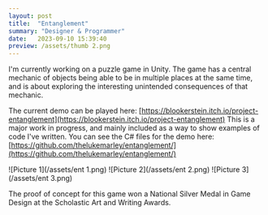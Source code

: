 ```yaml
---
layout: post
title:  "Entanglement"
summary: "Designer & Programmer"
date:   2023-09-10 15:39:40
preview: /assets/thumb 2.png
---
```

I'm currently working on a puzzle game in Unity. The game has a central mechanic of objects being able to be in multiple places at the same time, and is about exploring the interesting unintended consequences of that mechanic.

The current demo can be played here: [https://blookerstein.itch.io/project-entanglement](https://blookerstein.itch.io/project-entanglement)
This is a major work in progress, and mainly included as a way to show examples of code I've written. You can see the C# files for the demo here: [https://github.com/thelukemarley/entanglement/](https://github.com/thelukemarley/entanglement/)

![Picture 1](/assets/ent 1.png)
![Picture 2](/assets/ent 2.png)
![Picture 3](/assets/ent 3.png)

The proof of concept for this game won a National Silver Medal in Game Design at the Scholastic Art and Writing Awards.
